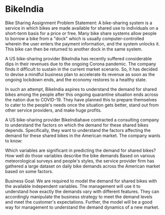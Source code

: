 # BikeIndia

Bike Sharing Assignment
Problem Statement:
A bike-sharing system is a service in which bikes are made available for shared use to individuals on a short-term basis for a price or free. Many bike share systems allow people to borrow a bike from a "dock" which is usually computer-controlled wherein the user enters the payment information, and the system unlocks it. This bike can then be returned to another dock in the same system.

A US bike-sharing provider BikeIndia has recently suffered considerable dips in their revenues due to the ongoing Corona pandemic. The company finds it difficult to sustain in the current market scenario. So, it has decided to devise a mindful business plan to accelerate its revenue as soon as the ongoing lockdown ends, and the economy restores to a healthy state.

In such an attempt, BikeIndia aspires to understand the demand for shared bikes among the people after this ongoing quarantine situation ends across the nation due to COVID-19. They have planned this to prepare themselves to cater to the people's needs once the situation gets better, stand out from other service providers, and make huge profits.

A US bike-sharing provider BikeIndiahave contracted a consulting company to understand the factors on which the demand for these shared bikes depends. Specifically, they want to understand the factors affecting the demand for these shared bikes in the American market. The company wants to know:

Which variables are significant in predicting the demand for shared bikes? How well do those variables describe the bike demands Based on various meteorological surveys and people's styles, the service provider firm has gathered a large dataset on daily bike demands across the American market based on some factors.

Business Goal: We are required to model the demand for shared bikes with the available independent variables. The management will use it to understand how exactly the demands vary with different features. They can accordingly manipulate the business strategy to meet the demand levels and meet the customer's expectations. Further, the model will be a good way for management to understand the demand dynamics of a new market.
